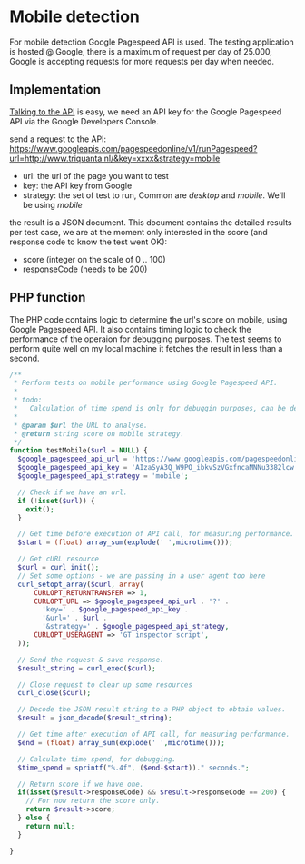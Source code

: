 # Mobile detection

For mobile detection Google Pagespeed API is used. The testing application is hosted @ Google, there is a maximum of request per day of 25.000, Google is accepting requests for more requests per day when needed.

## Implementation

[Talking to the API](https://developers.google.com/speed/docs/insights/v1/getting_started#invoking) is easy, we need an API key for the Google Pagespeed API via the Google Developers Console.

send a request to the API:
https://www.googleapis.com/pagespeedonline/v1/runPagespeed?url=http://www.triquanta.nl/&key=xxxx&strategy=mobile

* url: the url of the page you want to test
* key: the API key from Google
* strategy: the set of test to run, Common are _desktop_ and _mobile_. We'll be using _mobile_

the result is a JSON document. This document contains the detailed results per test case, we are  at the moment only interested in the score (and response code to know the test went OK):

* score (integer on the scale of 0 .. 100)
* responseCode (needs to be 200)

## PHP function

The PHP code contains logic to determine the url's score on mobile, using Google Pagespeed API. It also contains timing logic to check the performance of the operaion for debugging purposes. The test seems to perform quite well on my local machine it fetches the result in less than a second. 

````php
/**
 * Perform tests on mobile performance using Google Pagespeed API.
 *
 * todo:
 *   Calculation of time spend is only for debuggin purposes, can be deleted from function.
 *
 * @param $url the URL to analyse.
 * @return string score on mobile strategy.
 */
function testMobile($url = NULL) {
  $google_pagespeed_api_url = 'https://www.googleapis.com/pagespeedonline/v1/runPagespeed';
  $google_pagespeed_api_key = 'AIzaSyA3Q_W9PO_ibkvSzVGxfncaMNNu3382lcw';
  $google_pagespeed_api_strategy = 'mobile';

  // Check if we have an url.
  if (!isset($url)) {
    exit();
  }

  // Get time before execution of API call, for measuring performance.
  $start = (float) array_sum(explode(' ',microtime()));

  // Get cURL resource
  $curl = curl_init();
  // Set some options - we are passing in a user agent too here
  curl_setopt_array($curl, array(
      CURLOPT_RETURNTRANSFER => 1,
      CURLOPT_URL => $google_pagespeed_api_url . '?' .
        'key=' . $google_pagespeed_api_key .
        '&url=' . $url .
        '&strategy=' . $google_pagespeed_api_strategy,
      CURLOPT_USERAGENT => 'GT inspector script',
  ));

  // Send the request & save response.
  $result_string = curl_exec($curl);

  // Close request to clear up some resources
  curl_close($curl);

  // Decode the JSON result string to a PHP object to obtain values.
  $result = json_decode($result_string);

  // Get time after execution of API call, for measuring performance.
  $end = (float) array_sum(explode(' ',microtime()));

  // Calculate time spend, for debugging.
  $time_spend = sprintf("%.4f", ($end-$start))." seconds.";

  // Return score if we have one.
  if(isset($result->responseCode) && $result->responseCode == 200) {
    // For now return the score only.
    return $result->score;
  } else {
    return null;
  }

}
````